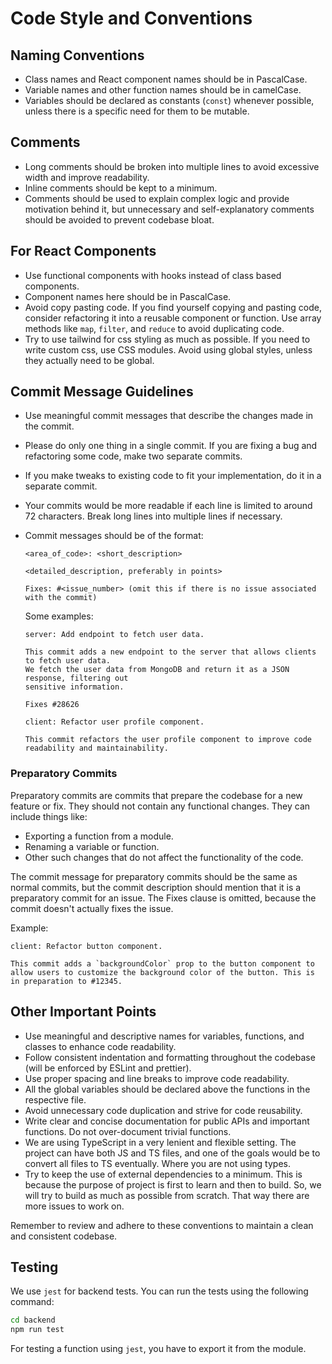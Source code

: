 # Code Style and Conventions

## Naming Conventions
- Class names and React component names should be in PascalCase.
- Variable names and other function names should be in camelCase.
- Variables should be declared as constants (`const`) whenever possible, unless there is a specific need for them to be mutable.

## Comments
- Long comments should be broken into multiple lines to avoid excessive width and improve readability.
- Inline comments should be kept to a minimum.
- Comments should be used to explain complex logic and provide motivation behind it, but unnecessary and self-explanatory comments should be avoided to prevent codebase bloat.


## For React Components
- Use functional components with hooks instead of class based components.
- Component names here should be in PascalCase.
- Avoid copy pasting code. If you find yourself copying and pasting code, consider refactoring it into a reusable component or function. Use array methods like `map`, `filter`, and `reduce` to avoid duplicating code.
- Try to use tailwind for css styling as much as possible. If you need to write custom css, use CSS modules. Avoid using global styles, unless they actually need to be global.


## Commit Message Guidelines
- Use meaningful commit messages that describe the changes made in the commit.
- Please do only one thing in a single commit. If you are fixing a bug and refactoring some code, make two separate commits.
- If you make tweaks to existing code to fit your implementation, do it in a separate commit.
- Your commits would be more readable if each line is limited to around 72 characters. Break long lines into multiple lines if necessary.
- Commit messages should be of the format:
    ```
    <area_of_code>: <short_description>
    
    <detailed_description, preferably in points>

    Fixes: #<issue_number> (omit this if there is no issue associated with the commit)
    ```
    Some examples:
    ```
    server: Add endpoint to fetch user data.

    This commit adds a new endpoint to the server that allows clients to fetch user data.
    We fetch the user data from MongoDB and return it as a JSON response, filtering out
    sensitive information.

    Fixes #28626
    ```

    ```
    client: Refactor user profile component.

    This commit refactors the user profile component to improve code readability and maintainability. 

    ```

### Preparatory Commits
Preparatory commits are commits that prepare the codebase for a new feature or fix. They should not contain any functional changes. They can include things like:
- Exporting a function from a module.
- Renaming a variable or function.
- Other such changes that do not affect the functionality of the code.

The commit message for preparatory commits should be the same as normal commits, but the commit description should mention that it is a preparatory commit for an issue. The Fixes clause is omitted, because the commit doesn't actually fixes the issue.

Example:
```
client: Refactor button component.

This commit adds a `backgroundColor` prop to the button component to allow users to customize the background color of the button. This is in preparation to #12345.
```

## Other Important Points
- Use meaningful and descriptive names for variables, functions, and classes to enhance code readability.
- Follow consistent indentation and formatting throughout the codebase (will be enforced by ESLint and prettier).
- Use proper spacing and line breaks to improve code readability.
- All the global variables should be declared above the functions in the respective file.
- Avoid unnecessary code duplication and strive for code reusability.
- Write clear and concise documentation for public APIs and important functions. Do not over-document trivial functions.
- We are using TypeScript in a very lenient and flexible setting. The project can have both JS and TS files, and one of the goals would be to convert all files to TS eventually. Where you are not using types.
- Try to keep the use of external dependencies to a minimum. This is because the purpose of project is first to learn and then to build. So, we will try to build as much as possible from scratch. That way there are more issues to work on.

Remember to review and adhere to these conventions to maintain a clean and consistent codebase.

## Testing
We use `jest` for backend tests. You can run the tests using the following command:
```bash
cd backend
npm run test
```

For testing a function using `jest`, you have to export it from the module.